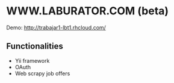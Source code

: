 WWW.LABURATOR.COM (beta)
=======================

Demo: http://trabajar1-lbt1.rhcloud.com/

Functionalities
---------------
- Yii framework
- OAuth
- Web scrapy job offers


